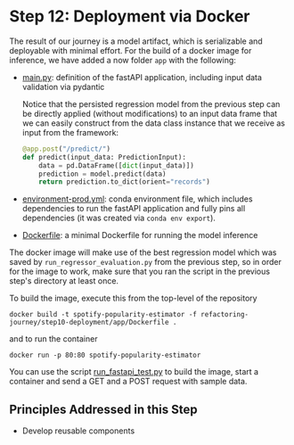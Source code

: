 # Step 12: Deployment via Docker

The result of our journey is a model artifact, which is serializable and deployable with minimal
effort. For the build of a docker image for inference, we have added a now folder `app` with the following:
* [main.py](app/main.py): definition of the fastAPI application, including input data validation via pydantic

  Notice that the persisted regression model from the previous step can be directly applied (without modifications) to an input data frame that we can easily construct from the data class instance that we receive as input from the framework:
  ```python
  @app.post("/predict/")
  def predict(input_data: PredictionInput):
      data = pd.DataFrame([dict(input_data)])
      prediction = model.predict(data)
      return prediction.to_dict(orient="records")
  ```

* [environment-prod.yml](app/environment-prod.yml): conda environment file, which includes dependencies to run the fastAPI application and fully pins all dependencies (it was created via `conda env export`).
* [Dockerfile](app/Dockerfile): a minimal Dockerfile for running the model inference

The docker image will make use of the best regression model which was saved by `run_regressor_evaluation.py` from the previous step, so in order for the image to work, make sure that you ran the script in the previous step's directory at least once.

To build the image, execute this from the top-level of the repository
```
docker build -t spotify-popularity-estimator -f refactoring-journey/step10-deployment/app/Dockerfile .
```
and to run the container
```
docker run -p 80:80 spotify-popularity-estimator
```

You can use the script [run_fastapi_test.py](run_fastapi_test.py) to build the image, start a container
and send a GET and a POST request with sample data.

## Principles Addressed in this Step

* Develop reusable components